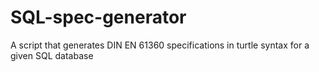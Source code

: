 # SQL-spec-generator
 A script that generates DIN EN 61360 specifications in turtle syntax for a given SQL database
